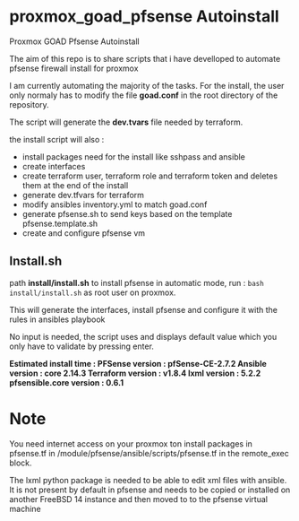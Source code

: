 # proxmox_goad_pfsense Autoinstall
Proxmox GOAD Pfsense Autoinstall

The aim of this repo is to share scripts that i have develloped to automate pfsense firewall install for proxmox

I am currently automating the majority of the tasks. For the install, the user only normaly has to modify the file **goad.conf** in the root directory of the repository.

The script will generate the **dev.tvars** file needed by terraform.

the install script will also : 
- install packages need for the install like sshpass and ansible
- create interfaces
- create terraform user, terraform role and terraform token and deletes them at the end of the install
- generate dev.tfvars for terraform
- modify ansibles inventory.yml to match goad.conf
- generate pfsense.sh to send keys based on the template pfsense.template.sh
- create and configure pfsense vm

## Install.sh
path **install/install.sh**
to install pfsense in automatic mode, run : ```bash install/install.sh``` as root user on proxmox. 

This will generate the interfaces, install pfsense and configure it with the rules in ansibles playbook

No input is needed, the script uses and displays default value which you only have to validate by pressing enter.


**Estimated install time :
PFSense version : pfSense-CE-2.7.2
Ansible version : core 2.14.3
Terraform version : v1.8.4
lxml version : 5.2.2
pfsensible.core version : 0.6.1**


# Note
You need internet access on your proxmox ton install packages in pfsense.tf in /module/pfsense/ansible/scripts/pfsense.tf in the remote_exec block.

The lxml python package is needed to be able to edit xml files with ansible. It is not present by default in pfsense and needs to be copied or installed on another FreeBSD 14 instance and then moved to to the pfsense virtual machine

